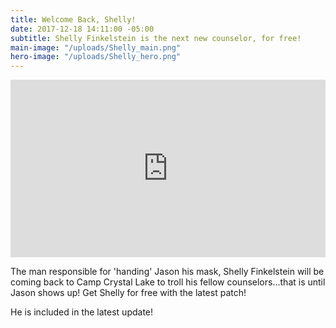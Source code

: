 ```yaml
---
title: Welcome Back, Shelly!
date: 2017-12-18 14:11:00 -05:00
subtitle: Shelly Finkelstein is the next new counselor, for free!
main-image: "/uploads/Shelly_main.png"
hero-image: "/uploads/Shelly_hero.png"
---
```


<style>.embed-container { position: relative; padding-bottom: 56.25%; height: 0; overflow: hidden; max-width: 100%; } .embed-container iframe, .embed-container object, .embed-container embed { position: absolute; top: 0; left: 0; width: 100%; height: 100%; }</style><div class='embed-container'><iframe src='https://www.youtube.com/embed/eelWdDBSTsA' frameborder='0' allowfullscreen></iframe></div>

The man responsible for 'handing' Jason his mask, Shelly Finkelstein will be coming back to Camp Crystal Lake to troll his fellow counselors...that is until Jason shows up! Get Shelly for free with the latest patch!

He is included in the latest update!